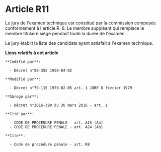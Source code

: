 # Article R11

Le jury de l'examen technique est constitué par la commission composée conformément à l'article R. 8. Le membre suppléant qui
remplace le membre titulaire siège pendant toute la durée de l'examen. 

Le jury établit la liste des candidats ayant satisfait à l'examen technique.

**Liens relatifs à cet article**

	**Codifié par**:

	  - Décret n°58-358 1958-04-02

	**Modifié par**:

	  - Décret n°79-115 1979-02-05 art. 1 JORF 8 février 1979

	**Abrogé par**:

	  - Décret n°2016-390 du 30 mars 2016 - art. 1

	**Cité par**:

	  - CODE DE PROCEDURE PENALE - art. A15 (Ab)
	  - CODE DE PROCEDURE PENALE - art. A24 (Ab)

	**Cite**:

	  - Code de procédure pénale - art. R8
